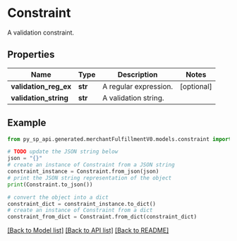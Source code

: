 # Constraint

A validation constraint.

## Properties

Name | Type | Description | Notes
------------ | ------------- | ------------- | -------------
**validation_reg_ex** | **str** | A regular expression. | [optional] 
**validation_string** | **str** | A validation string. | 

## Example

```python
from py_sp_api.generated.merchantFulfillmentV0.models.constraint import Constraint

# TODO update the JSON string below
json = "{}"
# create an instance of Constraint from a JSON string
constraint_instance = Constraint.from_json(json)
# print the JSON string representation of the object
print(Constraint.to_json())

# convert the object into a dict
constraint_dict = constraint_instance.to_dict()
# create an instance of Constraint from a dict
constraint_from_dict = Constraint.from_dict(constraint_dict)
```
[[Back to Model list]](../README.md#documentation-for-models) [[Back to API list]](../README.md#documentation-for-api-endpoints) [[Back to README]](../README.md)



